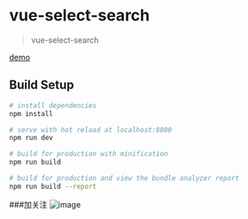 # vue-select-search

> vue-select-search

[demo](https://ligulalei.github.io/vue-select-search/#/listselect)
## Build Setup

``` bash
# install dependencies
npm install

# serve with hot reload at localhost:8080
npm run dev

# build for production with minification
npm run build

# build for production and view the bundle analyzer report
npm run build --report
```

###加关注
![image](https://ligulalei.github.io/vue-select-search/static/images/ligulalei.jpg)